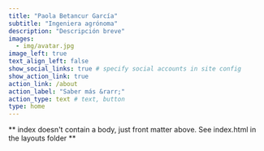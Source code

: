 ```yaml
---
title: "Paola Betancur García"
subtitle: "Ingeniera agrónoma"
description: "Descripción breve"
images:
  - img/avatar.jpg
image_left: true
text_align_left: false
show_social_links: true # specify social accounts in site config
show_action_link: true
action_link: /about
action_label: "Saber más &rarr;"
action_type: text # text, button
type: home
---
```


** index doesn't contain a body, just front matter above.
See index.html in the layouts folder **
